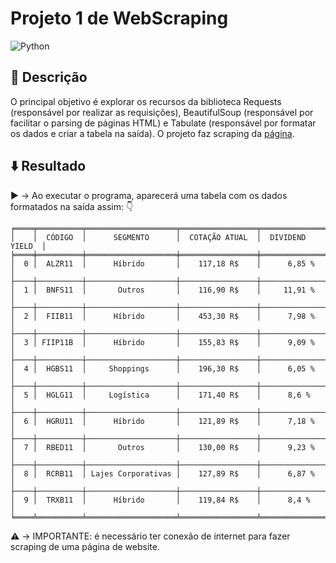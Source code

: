 # Projeto 1 de WebScraping
![Python](https://img.shields.io/badge/python-3670A0?style=for-the-badge&logo=python&logoColor=ffdd54)
 

## :memo: Descrição
 
O principal objetivo é explorar os recursos da biblioteca Requests (responsável por realizar as requisições), BeautifulSoup (responsável por facilitar o parsing de páginas HTML) e Tabulate (responsável por formatar os dados e criar a tabela na saída). O projeto faz scraping da [página](https://www.fundamentus.com.br/resultado.php).
  
 
## :arrow_down: Resultado
 
  :arrow_forward: → Ao executar o programa, aparecerá uma tabela com os dados formatados na saída assim: :point_down:
 
 ```
╒════╤══════════╤════════════════════╤═════════════════╤══════════════════╕
│    │  CÓDIGO  │      SEGMENTO      │  COTAÇÃO ATUAL  │  DIVIDEND YIELD  │
╞════╪══════════╪════════════════════╪═════════════════╪══════════════════╡
│  0 │  ALZR11  │      Híbrido       │    117,18 R$    │      6,85 %      │
├────┼──────────┼────────────────────┼─────────────────┼──────────────────┤
│  1 │  BNFS11  │       Outros       │    116,90 R$    │     11,91 %      │
├────┼──────────┼────────────────────┼─────────────────┼──────────────────┤
│  2 │  FIIB11  │      Híbrido       │    453,30 R$    │      7,98 %      │
├────┼──────────┼────────────────────┼─────────────────┼──────────────────┤
│  3 │ FIIP11B  │      Híbrido       │    155,83 R$    │      9,09 %      │
├────┼──────────┼────────────────────┼─────────────────┼──────────────────┤
│  4 │  HGBS11  │     Shoppings      │    196,30 R$    │      6,05 %      │
├────┼──────────┼────────────────────┼─────────────────┼──────────────────┤
│  5 │  HGLG11  │     Logística      │    171,40 R$    │      8,6 %       │
├────┼──────────┼────────────────────┼─────────────────┼──────────────────┤
│  6 │  HGRU11  │      Híbrido       │    121,89 R$    │      7,18 %      │
├────┼──────────┼────────────────────┼─────────────────┼──────────────────┤
│  7 │  RBED11  │       Outros       │    130,00 R$    │      9,23 %      │
├────┼──────────┼────────────────────┼─────────────────┼──────────────────┤
│  8 │  RCRB11  │ Lajes Corporativas │    127,89 R$    │      6,87 %      │
├────┼──────────┼────────────────────┼─────────────────┼──────────────────┤
│  9 │  TRXB11  │      Híbrido       │    119,84 R$    │      8,4 %       │
╘════╧══════════╧════════════════════╧═════════════════╧══════════════════╛
```
 
 :warning: → IMPORTANTE: é necessário ter conexão de internet para fazer scraping de uma página de website.
 ##
 
 

